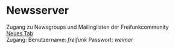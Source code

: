 <h1>Newsserver</h1>
<div class="row">
<div class="span6">Zugang zu Newsgroups und Mailinglisten der Freifunkcommunity</div>
<div class="span1 offset5"><a class="btn" href="http://weimarnetz.de/newsgroups" target="_blank">Neues&nbsp;Tab</a></div>
</div>
<div class="row">	 	
<div class="span6"><span class="label label-info">Zugang:</span> Benutzername: <I>freifunk</I> Passwort: <I>weimar</I></div>
</div>
<div>&nbsp;</div>